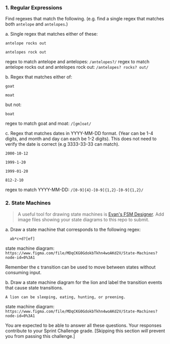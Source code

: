 ### 1. Regular Expressions

Find regexes that match the following. (e.g. find a single regex that matches
both `antelope` and `antelopes`.)

a. Single regex that matches either of these:

    antelope rocks out

    antelopes rock out

regex to match antelope and antelopes: `/antelopes?/`
regex to match antelope rocks out and antelopes rock out: `/antelopes? rocks? out/`

b. Regex that matches either of:

    goat

    moat

but not:

    boat

regex to match goat and moat: `/[gm]oat/`

c. Regex that matches dates in YYYY-MM-DD format. (Year can be 1-4 digits, and
month and day can each be 1-2 digits). This does not need to verify the date
is correct (e.g 3333-33-33 can match).

    2000-10-12

    1999-1-20

    1999-01-20

    812-2-10

regex to match YYYY-MM-DD: `/[0-9]{4}-[0-9]{1,2}-[0-9]{1,2}/`

### 2. State Machines

> A useful tool for drawing state machines is [Evan's FSM
> Designer](http://madebyevan.com/fsm/). Add image files
> showing your state diagrams to this repo to submit.

a. Draw a state machine that corresponds to the following regex:

      ab*c+d?[ef]

state machine diagram: `https://www.figma.com/file/MDqCKG0GdokbTkhn4woAKd2V/State-Machines?node-id=0%3A1`

Remember the ε transition can be used to move between states without
consuming input.

b. Draw a state machine diagram for the lion and label the transition events that
cause state transitions.

    A lion can be sleeping, eating, hunting, or preening.

state machine diagram: `https://www.figma.com/file/MDqCKG0GdokbTkhn4woAKd2V/State-Machines?node-id=0%3A1`

You are expected to be able to answer all these questions. Your responses contribute to your Sprint Challenge grade. [Skipping this section *will* prevent you from passing this challenge.]
